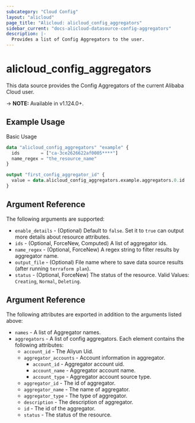 ```yaml
---
subcategory: "Cloud Config"
layout: "alicloud"
page_title: "Alicloud: alicloud_config_aggregators"
sidebar_current: "docs-alicloud-datasource-config-aggregators"
description: |-
  Provides a list of Config Aggregators to the user.
---
```


# alicloud\_config\_aggregators

This data source provides the Config Aggregators of the current Alibaba Cloud user.

-> **NOTE:** Available in v1.124.0+.

## Example Usage

Basic Usage

```terraform
data "alicloud_config_aggregators" "example" {
  ids        = ["ca-3ce2626622af0005****"]
  name_regex = "the_resource_name"
}

output "first_config_aggregator_id" {
  value = data.alicloud_config_aggregators.example.aggregators.0.id
}
```

## Argument Reference

The following arguments are supported:

* `enable_details` - (Optional) Default to `false`. Set it to `true` can output more details about resource attributes.
* `ids` - (Optional, ForceNew, Computed)  A list of aggregator ids.
* `name_regex` - (Optional, ForceNew) A regex string to filter results by aggregator name.
* `output_file` - (Optional) File name where to save data source results (after running `terraform plan`).
* `status` - (Optional, ForceNew) The status of the resource. Valid Values: `Creating`, `Normal`, `Deleting`.

## Argument Reference

The following attributes are exported in addition to the arguments listed above:

* `names` - A list of Aggregator names.
* `aggregators` - A list of config aggregators. Each element contains the following attributes:
	* `account_id` - The Aliyun Uid.
	* `aggregator_accounts` - Account information in aggregator.
		* `account_id` - Aggregator account uid.
		* `account_name` - Aggregator account name.
		* `account_type` - Aggregator account source type.
	* `aggregator_id` - The id of aggregator.
	* `aggregator_name` - The name of aggregator.
	* `aggregator_type` - The type of aggregator.
	* `description` - The description of aggregator.
	* `id` - The id of the aggregator.
	* `status` - The status of the resource.

